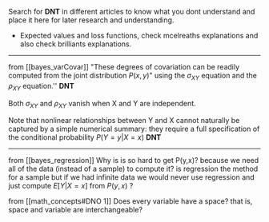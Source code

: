 Search for **DNT** in different articles to know what you dont understand and place it here for later research and understanding. 



-  Expected values and loss functions, check mcelreaths explanations and also check brilliants explanations. 





------------------------------------------------------------
from [[bayes_varCovar]]
"These degrees of covariation can be readily computed from the joint distribution $P(x, y)$" using the $\sigma_{XY}$ equation and the $\rho_{XY}$ equation.'' **DNT**

Both $\sigma_{XY}$ and $\rho_{XY}$ vanish when X and Y are independent. 

Note that nonlinear relationships between Y and X cannot naturally be captured by a simple numerical summary: they require a full specification of the conditional probability $P(Y = y | X = x)$ **DNT**


------------------------------------------------------------
from [[bayes_regression]]
Why is is so hard to get P(y,x)? because we need all of the data (instead of a sample) to compute it? is regression the method for a sample but if we had infinite data we would never use regression and just compute $E[Y|X = x]$ from $P(y, x)$ ?




from [[math_concepts#DNO 1]]
Does every variable have a space? that is, space and variable are interchangeable?